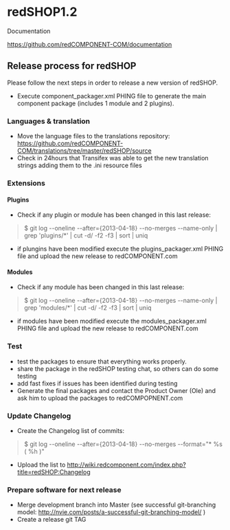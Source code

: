 redSHOP1.2
==========

Documentation

https://github.com/redCOMPONENT-COM/documentation

## Release process for redSHOP
Please follow the next steps in order to release a new version of redSHOP.

- Execute component_packager.xml PHING file to generate the main component package (includes 1 module and 2 plugins).

### Languages & translation
- Move the language files to the translations repository: https://github.com/redCOMPONENT-COM/translations/tree/master/redSHOP/source 
- Check in 24hours that Transifex was able to get the new translation strings adding them to the .ini resource files

### Extensions
#### Plugins
- Check if any plugin or module has been changed in this last release:
>$ git log --oneline --after={2013-04-18} --no-merges --name-only | grep 'plugins/*' | cut -d/ -f2 -f3  | sort | uniq
- if plungins have been modified execute the plugins_packager.xml PHING file and upload the new release to redCOMPONENT.com

#### Modules
- Check if any module has been changed in this last release:
>$ git log --oneline --after={2013-04-18} --no-merges --name-only | grep 'modules/*' | cut -d/ -f2 -f3  | sort | uniq
- if modules have been modified execute the modules_packager.xml PHING file and upload the new release to redCOMPONENT.com

### Test 
- test the packages to ensure that everything works properly.
- share the package in the redSHOP testing chat, so others can do some testing
- add fast fixes if issues has been identified during testing
- Generate the final packages and contact the Product Owner (Ole) and ask him to upload the packages to redCOMPOPNENT.com 

### Update Changelog
- Create the Changelog list of commits:
>$ git log --oneline --after={2013-04-18} --no-merges --format="* %s ( %h )"
- Upload the list to http://wiki.redcomponent.com/index.php?title=redSHOP:Changelog

### Prepare software for next release
- Merge development branch into Master (see successful git-branching model: http://nvie.com/posts/a-successful-git-branching-model/ )
- Create a release git TAG
